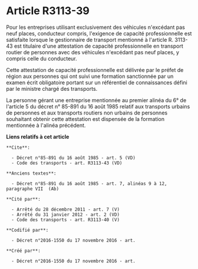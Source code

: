# Article R3113-39

Pour les entreprises utilisant exclusivement des véhicules n'excédant pas neuf places, conducteur compris, l'exigence de
capacité professionnelle est satisfaite lorsque le gestionnaire de transport mentionné à l'article R. 3113-43 est titulaire
d'une attestation de capacité professionnelle en transport routier de personnes avec des véhicules n'excédant pas neuf
places, y compris celle du conducteur. 

Cette attestation de capacité professionnelle est délivrée par le préfet de région aux personnes qui ont suivi une formation
sanctionnée par un examen écrit obligatoire portant sur un référentiel de connaissances défini par le ministre chargé des
transports. 

La personne gérant une entreprise mentionnée au premier alinéa du 6° de l'article 5 du décret n° 85-891 du 16 août 1985
relatif aux transports urbains de personnes et aux transports routiers non urbains de personnes souhaitant obtenir cette
attestation est dispensée de la formation mentionnée à l'alinéa précédent.

**Liens relatifs à cet article**

	**Cite**:

	  - Décret n°85-891 du 16 août 1985 - art. 5 (VD)
	  - Code des transports - art. R3113-43 (VD)

	**Anciens textes**:

	  - Décret n°85-891 du 16 août 1985 - art. 7, alinéas 9 à 12, paragraphe VII  (Ab)

	**Cité par**:

	  - Arrêté du 28 décembre 2011 - art. 7 (V)
	  - Arrêté du 31 janvier 2012 - art. 2 (VD)
	  - Code des transports - art. R3113-40 (V)

	**Codifié par**:

	  - Décret n°2016-1550 du 17 novembre 2016 - art.

	**Créé par**:

	  - Décret n°2016-1550 du 17 novembre 2016 - art.
